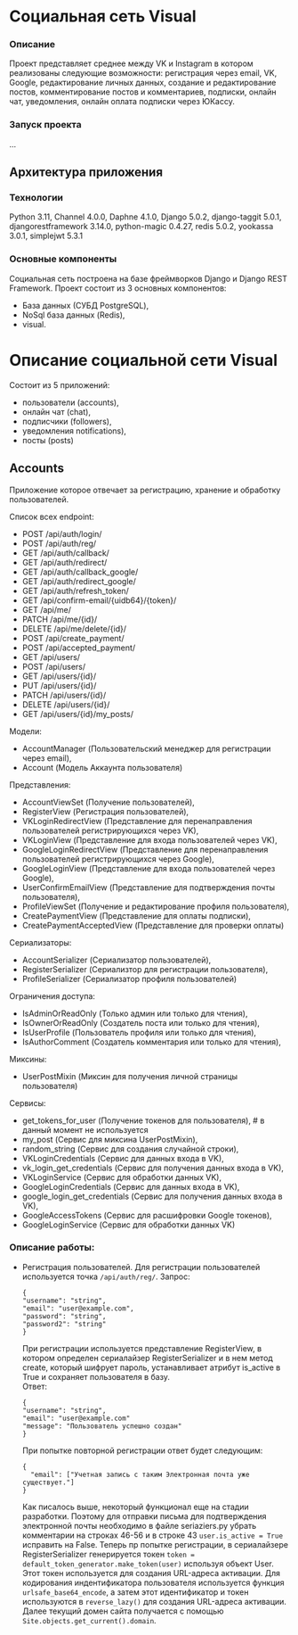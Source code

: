 # Социальная сеть Visual
### Описание
Проект представляет среднее между VK и Instagram в котором реализованы следующие возможности:
регистрация через email, VK, Google, редактирование личных данных, создание и редактирование постов,
комментирование постов и комментариев, подписки, онлайн чат, уведомления, онлайн оплата подписки через ЮКассу.

### Запуск проекта
...

## Архитектура приложения
### Технологии
Python 3.11, Channel 4.0.0, Daphne 4.1.0, Django 5.0.2, django-taggit 5.0.1, djangorestframework 3.14.0, python-magic 0.4.27, redis 5.0.2, yookassa 3.0.1, simplejwt 5.3.1

### Основные компоненты
Социальная сеть построена на базе фреймворков Django и Django REST Framework. Проект состоит
из 3 основных компонентов:
- База данных (СУБД PostgreSQL),
- NoSql база данных (Redis),
- visual.

# Описание социальной сети Visual
Состоит из 5 приложений:
- пользователи (accounts),
- онлайн чат (chat),
- подписчики (followers),
- уведомления notifications),
- посты (posts)

## Accounts
Приложение которое отвечает за регистрацию, хранение и обработку пользователей.

Список всех endpoint:

- POST /api/auth/login/
- POST /api/auth/reg/
- GET /api/auth/callback/
- GET /api/auth/redirect/
- GET /api/auth/callback_google/
- GET /api/auth/redirect_google/
- GET /api/auth/refresh_token/
- GET /api/confirm-email/{uidb64}/{token}/
- GET /api/me/
- PATCH /api/me/{id}/
- DELETE /api/me/delete/{id}/
- POST /api/create_payment/
- POST /api/accepted_payment/
- GET /api/users/
- POST /api/users/
- GET /api/users/{id}/
- PUT /api/users/{id}/
- PATCH /api/users/{id}/
- DELETE /api/users/{id}/
- GET /api/users/{id}/my_posts/

Модели:
- AccountManager (Пользовательский менеджер для регистрации через email),
- Account (Модель Аккаунта пользователя)

Представления:
- AccountViewSet (Получение пользователей),
- RegisterView (Регистрация пользователей),
- VKLoginRedirectView (Представление для перенаправления пользователей регистрирующихся через VK),
- VKLoginView (Представление для входа пользователей через VK),
- GoogleLoginRedirectView (Представление для перенаправления пользователей регистрирующихся через Google),
- GoogleLoginView (Представление для входа пользователей через Google),
- UserConfirmEmailView (Представление для подтверждения почты пользователя),
- ProfileViewSet (Получение и редактирование профиля пользователя),
- CreatePaymentView (Представление для оплаты подписки),
- CreatePaymentAcceptedView (Представление для проверки оплаты)

Сериализаторы:
- AccountSerializer (Сериализатор пользователей),
- RegisterSerializer (Сериализтор для регистрации пользователя),
- ProfileSerializer (Сериализатор профиля пользователей)

Ограничения доступа:
- IsAdminOrReadOnly (Только админ или только для чтения),
- IsOwnerOrReadOnly (Создатель поста или только для чтения),
- IsUserProfile (Пользователь профиля или только для чтения),
- IsAuthorComment (Создатель комментария или только для чтения),

Миксины:
- UserPostMixin (Миксин для получения личной страницы пользователя)

Сервисы:
- get_tokens_for_user (Получение токенов для пользователя), # в данный момент не используется
- my_post (Сервис для миксина UserPostMixin),
- random_string (Сервис для создания случайной строки),
- VKLoginCredentials (Сервис для данных входа в VK),
- vk_login_get_credentials (Сервис для получения данных входа в VK),
- VKLoginService (Сервис для обработки данных VK),
- GoogleLoginCredentials (Сервис для данных входа в VK),
- google_login_get_credentials (Сервис для получения данных входа в VK),
- GoogleAccessTokens (Сервис для расшифровки Google токенов),
- GoogleLoginService (Сервис для обработки данных VK)

### Описание работы:
- Регистрация пользователей.
  Для регистрации пользователей используется точка ```/api/auth/reg/```.
  Запрос:
  ```
  {
  "username": "string",
  "email": "user@example.com",
  "password": "string",
  "password2": "string"
  }
  ```
  При регистрации используется представление RegisterView, в котором определен сериалайзер RegisterSerializer и в нем метод create, который шифрует пароль, устанавливает атрибут is_active  в True и сохраняет пользователя в базу.  
  Ответ:
  ```
  {
  "username": "string",
  "email": "user@example.com"
  "message": "Пользователь успешно создан"
  }
  ```
  При попытке повторной регистрации ответ будет следующим:
  ```
  {
    "email": ["Учетная запись с таким Электронная почта уже существует."]
  }
  ```
  Как писалось выше, некоторый функционал еще на стадии разработки. Поэтому для отправки письма для подтверждения электронной почты
  необходимо в файле seriaziers.py убрать комментарии на строках 46-56 и в строке 43 ```user.is_active = True``` исправить на False.
  Теперь пр попытке регистрации, в сериалайзере RegisterSerializer генерируется токен ```token = default_token_generator.make_token(user)``` используя объект User. Этот токен используется для создания URL-адреса активации.
  Для кодирования индентификатора пользователя используется функция ```urlsafe_base64_encode```, а затем этот идентификатор и токен используются в ```reverse_lazy()``` для создания URL-адреса активации.
  Далее текущий домен сайта получается с помощью ```Site.objects.get_current().domain```.
  
